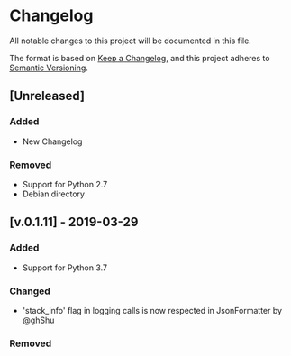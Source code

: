 # Changelog
All notable changes to this project will be documented in this file.

The format is based on [Keep a Changelog](https://keepachangelog.com/en/1.0.0/),
and this project adheres to [Semantic Versioning](https://semver.org/spec/v2.0.0.html).

## [Unreleased]
### Added
- New Changelog
### Removed
- Support for Python 2.7
- Debian directory

## [v.0.1.11] - 2019-03-29
### Added
- Support for Python 3.7
### Changed
- 'stack_info' flag in logging calls is now respected in JsonFormatter by [@ghShu](https://github.com/ghShu)
### Removed

